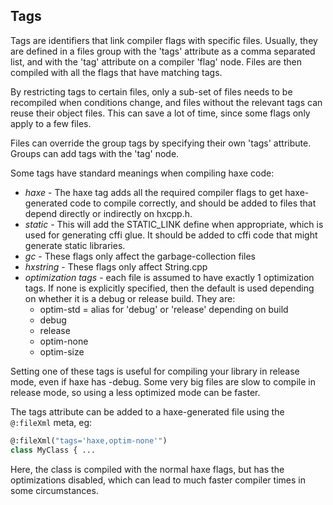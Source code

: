 Tags
----

Tags are identifiers that link compiler flags with specific files.  Usually, they are defined in a files group with the 'tags' attribute as a comma separated list, and with the 'tag' attribute on a compiler 'flag' node.  Files are then compiled with all the flags that have matching tags.

By restricting tags to certain files, only a sub-set of files needs to be recompiled when conditions change, and files without the relevant tags can reuse their object files.  This can save a lot of time, since some flags only apply to a few files.

Files can override the group tags by specifying their own 'tags' attribute.  Groups can add tags with the 'tag' node.

Some tags have standard meanings when compiling haxe code:
 - *haxe* - The haxe tag adds all the required compiler flags to get haxe-generated code to compile correctly, and should be added to files that depend directly or indirectly on hxcpp.h.
 - *static* - This will add the STATIC_LINK define when appropriate, which is used for generating cffi glue.  It should be added to cffi code that might generate static libraries.
 - *gc* - These flags only affect the garbage-collection files
 - *hxstring* - These flags only affect String.cpp
 - *optimization tags* - each file is assumed to have exactly 1 optimization tags.  If none is explicitly specified, then the default is used depending on whether it is a debug or release build.  They are:
    + optim-std = alias for 'debug' or 'release' depending on build
    + debug
    + release
    + optim-none
    + optim-size

  Setting one of these tags is useful for compiling your library in release mode, even if haxe has -debug.  Some very big files are slow to compile in release mode, so using a less optimized mode can be faster.


The tags attribute can be added to a haxe-generated file using the `@:fileXml` meta, eg:
```haxe
@:fileXml("tags='haxe,optim-none'")
class MyClass { ...
```

Here, the class is compiled with the normal haxe flags, but has the optimizations disabled, which can lead to much faster compiler times in some circumstances.
